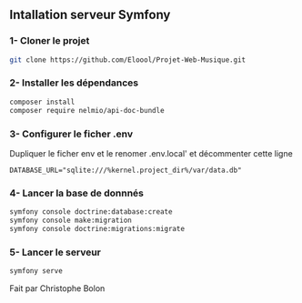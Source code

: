 ## Intallation serveur Symfony

### 1- Cloner le projet

```sh
git clone https://github.com/Eloool/Projet-Web-Musique.git
```

### 2- Installer les dépendances 

```sh
composer install
composer require nelmio/api-doc-bundle
```



### 3- Configurer le ficher .env

Dupliquer le ficher env et le renomer .env.local' et décommenter cette ligne

```env
DATABASE_URL="sqlite:///%kernel.project_dir%/var/data.db"
```

### 4- Lancer la base de donnnés

```sh
symfony console doctrine:database:create
symfony console make:migration
symfony console doctrine:migrations:migrate
```

### 5- Lancer le serveur

```sh
symfony serve
```



Fait par Christophe Bolon
